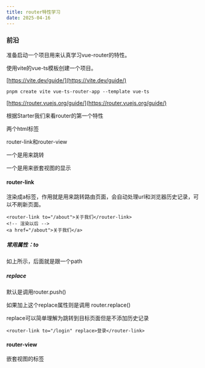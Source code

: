 ```yaml
---
title: router特性学习
date: 2025-04-16
---
```



### 前沿

准备启动一个项目用来认真学习vue-router的特性。

使用vite的vue-ts模板创建一个项目。

[https://vite.dev/guide/](https://vite.dev/guide/)

```shell
pnpm create vite vue-ts-router-app --template vue-ts
```

[https://router.vuejs.org/guide/](https://router.vuejs.org/guide/)

根据Starter我们来看router的第一个特性

两个html标签

router-link和router-view

一个是用来跳转

一个是用来嵌套视图的显示

 
#### router-link

渲染成a标签，作用就是用来跳转路由页面，会自动处理url和浏览器历史记录，可以不刷新页面。

```vue
<router-link to="/about">关于我们</router-link>
<!-- 渲染以后 -->
<a href="/about">关于我们</a>
```

##### 常用属性：to

如上所示，后面就是跟一个path

##### replace

默认是调用router.push()

如果加上这个replace属性则是调用 router.replace()

replace可以简单理解为跳转到目标页面但是不添加历史记录

```vue
<router-link to="/login" replace>登录</router-link>
```

#### router-view

嵌套视图的标签

